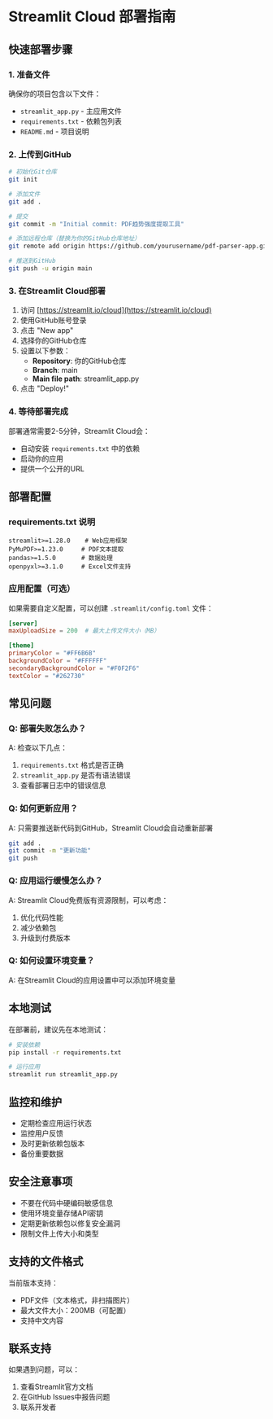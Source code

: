# Streamlit Cloud 部署指南

## 快速部署步骤

### 1. 准备文件
确保你的项目包含以下文件：
- `streamlit_app.py` - 主应用文件
- `requirements.txt` - 依赖包列表
- `README.md` - 项目说明

### 2. 上传到GitHub

```bash
# 初始化Git仓库
git init

# 添加文件
git add .

# 提交
git commit -m "Initial commit: PDF趋势强度提取工具"

# 添加远程仓库（替换为你的GitHub仓库地址）
git remote add origin https://github.com/yourusername/pdf-parser-app.git

# 推送到GitHub
git push -u origin main
```

### 3. 在Streamlit Cloud部署

1. 访问 [https://streamlit.io/cloud](https://streamlit.io/cloud)
2. 使用GitHub账号登录
3. 点击 "New app"
4. 选择你的GitHub仓库
5. 设置以下参数：
   - **Repository**: 你的GitHub仓库
   - **Branch**: main
   - **Main file path**: streamlit_app.py
6. 点击 "Deploy!"

### 4. 等待部署完成

部署通常需要2-5分钟，Streamlit Cloud会：
- 自动安装 `requirements.txt` 中的依赖
- 启动你的应用
- 提供一个公开的URL

## 部署配置

### requirements.txt 说明
```
streamlit>=1.28.0    # Web应用框架
PyMuPDF>=1.23.0     # PDF文本提取
pandas>=1.5.0       # 数据处理
openpyxl>=3.1.0     # Excel文件支持
```

### 应用配置（可选）

如果需要自定义配置，可以创建 `.streamlit/config.toml` 文件：

```toml
[server]
maxUploadSize = 200  # 最大上传文件大小（MB）

[theme]
primaryColor = "#FF6B6B"
backgroundColor = "#FFFFFF"
secondaryBackgroundColor = "#F0F2F6"
textColor = "#262730"
```

## 常见问题

### Q: 部署失败怎么办？
A: 检查以下几点：
1. `requirements.txt` 格式是否正确
2. `streamlit_app.py` 是否有语法错误
3. 查看部署日志中的错误信息

### Q: 如何更新应用？
A: 只需要推送新代码到GitHub，Streamlit Cloud会自动重新部署

```bash
git add .
git commit -m "更新功能"
git push
```

### Q: 应用运行缓慢怎么办？
A: Streamlit Cloud免费版有资源限制，可以考虑：
1. 优化代码性能
2. 减少依赖包
3. 升级到付费版本

### Q: 如何设置环境变量？
A: 在Streamlit Cloud的应用设置中可以添加环境变量

## 本地测试

在部署前，建议先在本地测试：

```bash
# 安装依赖
pip install -r requirements.txt

# 运行应用
streamlit run streamlit_app.py
```

## 监控和维护

- 定期检查应用运行状态
- 监控用户反馈
- 及时更新依赖包版本
- 备份重要数据

## 安全注意事项

- 不要在代码中硬编码敏感信息
- 使用环境变量存储API密钥
- 定期更新依赖包以修复安全漏洞
- 限制文件上传大小和类型

## 支持的文件格式

当前版本支持：
- PDF文件（文本格式，非扫描图片）
- 最大文件大小：200MB（可配置）
- 支持中文内容

## 联系支持

如果遇到问题，可以：
1. 查看Streamlit官方文档
2. 在GitHub Issues中报告问题
3. 联系开发者